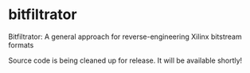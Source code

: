 # bitfiltrator
Bitfiltrator: A general approach for reverse-engineering Xilinx bitstream formats

Source code is being cleaned up for release. It will be available shortly!
